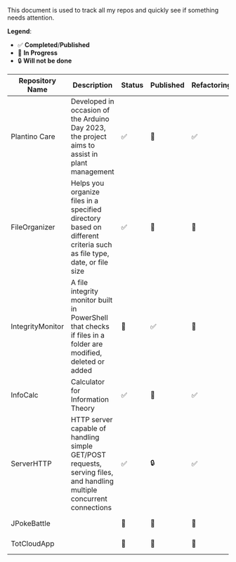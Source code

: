 This document is used to track all my repos and quickly see if something needs attention.

**Legend**:
- ✅ **Completed**/**Published**
- 🔨 **In Progress**
- 🔒 **Will not be done**

| Repository Name    | Description               | Status | Published | Refactoring | Last Updated | Notes           |
|--------------------|---------------------------|-----------|-----------|----------------------|--------------|-----------------|
| Plantino Care | Developed in occasion of the Arduino Day 2023, the project aims to assist in plant management | ✅ | 🔨 | ✅ | 2024-11-10 | Refactored |
| FileOrganizer | Helps you organize files in a specified directory based on different criteria such as file type, date, or file size | ✅ | 🔨 | 🔨 | 2024-08-30 | Needs refactoring |
| IntegrityMonitor | A file integrity monitor built in PowerShell that checks if files in a folder are modified, deleted or added | 🔨 | ✅ | 🔨 | 2024-11-07 | Not completed |
| InfoCalc | Calculator for Information Theory | ✅ | 🔨 | ✅ | 2024-11-10 | Exe not working |
| ServerHTTP | HTTP server capable of handling simple GET/POST requests, serving files, and handling multiple concurrent connections | ✅ | 🔒 | ✅ | 2024-09-02 |  |
| JPokeBattle |  | 🔨 | 🔨 | 🔨 | 2024-11-07 | Not Public |
| TotCloudApp |  | 🔨 | 🔨 | 🔨 | 2024-11-10 | Not Public |
